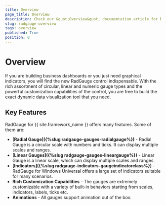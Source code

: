 ```yaml
---
title: Overview
page_title: Overview
description: Check our &quot;Overview&quot; documentation article for RadGauge for UWP control.
slug: radgauge-overview
tags: overview
published: True
position: 0
---
```


# Overview

If you are building business dashboards or you just need graphical indicators, you will find the new RadGauge control indispensable. With the rich assortment of circular, linear and numeric gauge types and the powerful customization capabilities of the control, you are free to build the exact dynamic data visualization tool that you need.

## Key Features

RadGauge for {{ site.framework_name }} offers many features. Some of them are:

* **[Radial Gauge]({%slug radgauge-gauges-radialgauge%})** - Radial Gauge is a circular scale with numbers and ticks. It can display multiple scales and ranges.
* **[Linear Gauges]({%slug radgauge-gauges-lineargauge%})** - Linear Gauge is a linear scale, which can display multiple scales and ranges.
* **[Indicators]({%slug radgauge-indicators-gaugeindicatorclass%})** - RadGauge for Windows Universal offers a large set of indicators suitable for many scenarios.
* **Rich Customization Capabilities** - The gauges are extremely customizable with a variety of built-in behaviors
starting from scales, indicators, labels, ticks etc.
* **Animations** - All gauges support animation out of the box.

